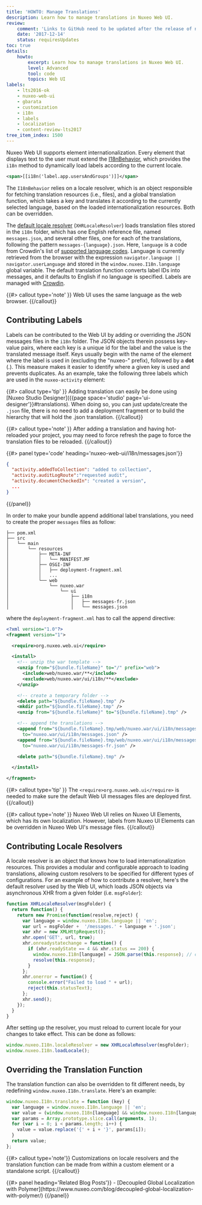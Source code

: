 ```yaml
---
title: 'HOWTO: Manage Translations'
description: Learn how to manage translations in Nuxeo Web UI.
review:
    comment: 'Links to GitHub need to be updated after the release of nuxeo-ui-elements 2.2.0.'
    date: '2017-12-14'
    status: requiresUpdates
toc: true
details:
    howto:
        excerpt: Learn how to manage translations in Nuxeo Web UI.
        level: Advanced
        tool: code
        topics: Web UI
labels:
    - lts2016-ok
    - nuxeo-web-ui
    - gbarata
    - customization
    - i18n
    - labels
    - localization
    - content-review-lts2017
tree_item_index: 1500
---
```


Nuxeo Web UI supports element internationalization. Every element that displays text to the user must extend the [I18nBehavior](https://github.com/nuxeo/nuxeo-ui-elements/blob/maintenance-2.2.x/nuxeo-i18n-behavior.html), which provides the `i18n` method to dynamically load labels according to the current locale.

```xml
<span>[[i18n('label.app.usersAndGroups')]]</span>
```

The `I18nBehavior` relies on a locale resolver, which is an object responsible for fetching translation resources (i.e., files), and a global translation function, which takes a key and translates it according to the currently selected language, based on the loaded internationalization resources. Both can be overridden.

The [default locale resolver](https://github.com/nuxeo/nuxeo-ui-elements/blob/maintenance-2.2.x/nuxeo-i18n.js#L47) (`XHRLocaleResolver`) loads translation files stored in the `i18n` folder, which has one English reference file, named `messages.json`, and several other files, one for each of the translations, following the pattern `messages-{language}.json`. Here, `language` is a code from Crowdin's list of [supported language codes](https://support.crowdin.com/api/language-codes/). Language is currently retrieved from the browser with the expression `navigator.language || navigator.userLanguage` and stored in the `window.nuxeo.I18n.language` global variable. The default translation function converts label IDs into messages, and it defaults to English if no language is specified. Labels are managed with [Crowdin](https://crowdin.com/project/nuxeo-web-ui).

{{#> callout type='note' }}
Web UI uses the same language as the web browser.
{{/callout}}

## Contributing Labels

Labels can be contributed to the Web UI by adding or overriding the JSON messages files in the `i18n` folder. The JSON objects therein possess key-value pairs, where each key is a unique id for the label and the value is the translated message itself. Keys usually begin with the name of the element where the label is used in (excluding the "nuxeo-" prefix), followed by a **dot** (.). This measure makes it easier to identify where a given key is used and prevents duplicates. As an example, take the following three labels which are used in the `nuxeo-activity` element:

{{#> callout type='tip' }}
Adding translation can easily be done using [Nuxeo Studio Designer]({{page space='studio' page='ui-designer'}}#translations). When doing so, you can just update/create the `.json` file, there is no need to add a deployment fragment or to build the hierarchy that will hold the .json translation.
{{/callout}}

{{#> callout type='note' }}
After adding a translation and having hot-reloaded your project, you may need to force refresh the page to force the translation files to be reloaded.
{{/callout}}

{{#> panel type='code' heading='nuxeo-web-ui/i18n/messages.json'}}
```json
{
  "activity.addedToCollection": "added to collection",
  "activity.auditLogRoute":"requested audit",
  "activity.documentCheckedIn": "created a version",
  ...
}
```
{{/panel}}

In order to make your bundle append additional label translations, you need to create the proper `messages` files as follow:

```.
├── pom.xml
├── src
│   └── main
│       └── resources
│           ├── META-INF
│           │   └── MANIFEST.MF
│           ├── OSGI-INF
│           │   ├── deployment-fragment.xml
│           │   ...
│           └── web
│               └── nuxeo.war
│                   └── ui
│                       ├── i18n
│                       │   ├── messages-fr.json
│                       │   └── messages.json
```
where the `deployment-fragment.xml` has to call the append directive:

```xml
<?xml version="1.0"?>
<fragment version="1">

  <require>org.nuxeo.web.ui</require>

  <install>
    <!-- unzip the war template -->
    <unzip from="${bundle.fileName}" to="/" prefix="web">
      <include>web/nuxeo.war/**</include>
      <exclude>web/nuxeo.war/ui/i18n/**</exclude>
    </unzip>

    <!-- create a temporary folder -->
    <delete path="${bundle.fileName}.tmp" />
    <mkdir path="${bundle.fileName}.tmp" />
    <unzip from="${bundle.fileName}" to="${bundle.fileName}.tmp" />

    <!-- append the translations -->
    <append from="${bundle.fileName}.tmp/web/nuxeo.war/ui/i18n/messages.json"
      to="nuxeo.war/ui/i18n/messages.json" />
    <append from="${bundle.fileName}.tmp/web/nuxeo.war/ui/i18n/messages-fr.json"
      to="nuxeo.war/ui/i18n/messages-fr.json" />

    <delete path="${bundle.fileName}.tmp" />

  </install>

</fragment>
```

{{#> callout type='tip' }}
The `<require>org.nuxeo.web.ui</require>` is needed to make sure the default Web UI messages files are deployed first.
{{/callout}}

{{#> callout type='note' }}
Nuxeo Web UI relies on Nuxeo UI Elements, which has its own localization. However, labels from Nuxeo UI Elements can be overridden in Nuxeo Web UI's message files.
{{/callout}}

## Contributing Locale Resolvers

A locale resolver is an object that knows how to load internationalization resources. This provides a modular and configurable approach to loading translations, allowing custom resolvers to be specified for different types of configurations. For an example of how to contribute a resolver, here's the default resolver used by the Web UI, which loads JSON objects via asynchronous XHR from a given folder (i.e. `msgFolder`):

```JavaScript
function XHRLocaleResolver(msgFolder) {
  return function() {
    return new Promise(function(resolve,reject) {
      var language = window.nuxeo.I18n.language || 'en';
      var url = msgFolder +  '/messages.' + language + '.json';
      var xhr = new XMLHttpRequest();
      xhr.open('GET', url, true);
      xhr.onreadystatechange = function() {
        if (xhr.readyState == 4 && xhr.status == 200) {
          window.nuxeo.I18n[language] = JSON.parse(this.response); // cache this locale.
          resolve(this.response);
        }
      };
      xhr.onerror = function() {
        console.error("Failed to load " + url);
        reject(this.statusText);
      };
      xhr.send();
    });
  }
}
```

After setting up the resolver, you must reload to current locale for your changes to take effect. This can be done as follows:

```JavaScript
window.nuxeo.I18n.localeResolver = new XHRLocaleResolver(msgFolder);
window.nuxeo.I18n.loadLocale();
```

## Overriding the Translation Function

The translation function can also be overridden to fit different needs, by redefining `window.nuxeo.I18n.translate`. Here's an example:

```JavaScript
window.nuxeo.I18n.translate = function (key) {
  var language = window.nuxeo.I18n.language || 'en';
  var value = (window.nuxeo.I18n[language] && window.nuxeo.I18n[language][key]) || key;
  var params = Array.prototype.slice.call(arguments, 1);
  for (var i = 0; i < params.length; i++) {
    value = value.replace('{' + i + '}', params[i]);
  }
  return value;
};
```

{{#> callout type='note'}}
Customizations on locale resolvers and the translation function can be made from within a custom element or a standalone script.
{{/callout}}

<div class="row" data-equalizer data-equalize-on="medium"><div class="column medium-6">{{#> panel heading='Related Blog Posts'}}
- [Decoupled Global Localization with Polymer](https://www.nuxeo.com/blog/decoupled-global-localization-with-polymer/)
{{/panel}}</div></div>
